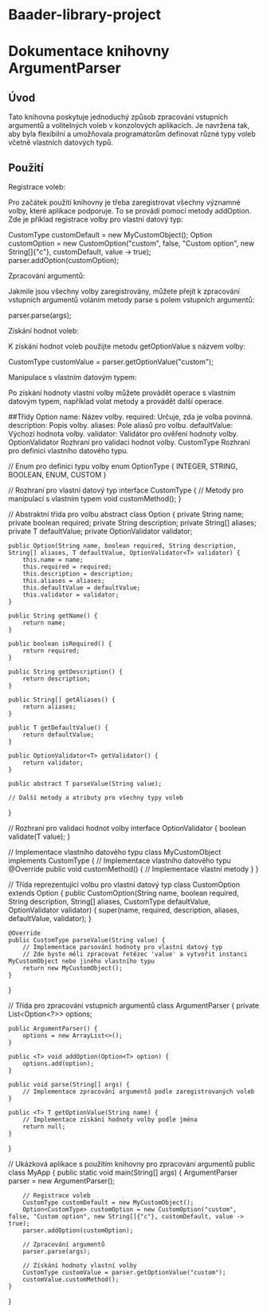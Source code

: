 # Baader-library-project

# Dokumentace knihovny ArgumentParser
## Úvod
Tato knihovna poskytuje jednoduchý způsob zpracování vstupních argumentů a volitelných voleb v konzolových aplikacích. Je navržena tak, aby byla flexibilní a umožňovala programátorům definovat různé typy voleb včetně vlastních datových typů.

## Použití
Registrace voleb:

Pro začátek použití knihovny je třeba zaregistrovat všechny významné volby, které aplikace podporuje. To se provádí pomocí metody addOption. Zde je příklad registrace volby pro vlastní datový typ:

CustomType customDefault = new MyCustomObject();
Option<CustomType> customOption = new CustomOption("custom", false, "Custom option", new String[]{"c"}, customDefault, value -> true);
parser.addOption(customOption);

Zpracování argumentů:

Jakmile jsou všechny volby zaregistrovány, můžete přejít k zpracování vstupních argumentů voláním metody parse s polem vstupních argumentů:

parser.parse(args);


Získání hodnot voleb:

K získání hodnot voleb použijte metodu getOptionValue s názvem volby:

CustomType customValue = parser.getOptionValue("custom");


Manipulace s vlastním datovým typem:

Po získání hodnoty vlastní volby můžete provádět operace s vlastním datovým typem, například volat metody a provádět další operace.


##Třídy
Option<T>
name: Název volby.
required: Určuje, zda je volba povinná.
description: Popis volby.
aliases: Pole aliasů pro volbu.
defaultValue: Výchozí hodnota volby.
validator: Validátor pro ověření hodnoty volby.
OptionValidator<T>
Rozhraní pro validaci hodnot volby.
CustomType
Rozhraní pro definici vlastního datového typu.


// Enum pro definici typu volby
enum OptionType {
    INTEGER, STRING, BOOLEAN, ENUM, CUSTOM
}

// Rozhraní pro vlastní datový typ
interface CustomType {
    // Metody pro manipulaci s vlastním typem
    void customMethod();
}

// Abstraktní třída pro volbu
abstract class Option<T> {
    private String name;
    private boolean required;
    private String description;
    private String[] aliases;
    private T defaultValue;
    private OptionValidator<T> validator;

    public Option(String name, boolean required, String description, String[] aliases, T defaultValue, OptionValidator<T> validator) {
        this.name = name;
        this.required = required;
        this.description = description;
        this.aliases = aliases;
        this.defaultValue = defaultValue;
        this.validator = validator;
    }

    public String getName() {
        return name;
    }

    public boolean isRequired() {
        return required;
    }

    public String getDescription() {
        return description;
    }

    public String[] getAliases() {
        return aliases;
    }

    public T getDefaultValue() {
        return defaultValue;
    }

    public OptionValidator<T> getValidator() {
        return validator;
    }

    public abstract T parseValue(String value);

    // Další metody a atributy pro všechny typy voleb
}

// Rozhraní pro validaci hodnot volby
interface OptionValidator<T> {
    boolean validate(T value);
}

// Implementace vlastního datového typu
class MyCustomObject implements CustomType {
    // Implementace vlastního datového typu
    @Override
    public void customMethod() {
        // Implementace vlastní metody
    }
}

// Třída reprezentující volbu pro vlastní datový typ
class CustomOption extends Option<CustomType> {
    public CustomOption(String name, boolean required, String description, String[] aliases, CustomType defaultValue, OptionValidator<CustomType> validator) {
        super(name, required, description, aliases, defaultValue, validator);
    }

    @Override
    public CustomType parseValue(String value) {
        // Implementace parsování hodnoty pro vlastní datový typ
        // Zde byste měli zpracovat řetězec 'value' a vytvořit instanci MyCustomObject nebo jiného vlastního typu
        return new MyCustomObject();
    }
}

// Třída pro zpracování vstupních argumentů
class ArgumentParser {
    private List<Option<?>> options;

    public ArgumentParser() {
        options = new ArrayList<>();
    }

    public <T> void addOption(Option<T> option) {
        options.add(option);
    }

    public void parse(String[] args) {
        // Implementace zpracování argumentů podle zaregistrovaných voleb
    }

    public <T> T getOptionValue(String name) {
        // Implementace získání hodnoty volby podle jména
        return null;
    }
}

// Ukázková aplikace s použitím knihovny pro zpracování argumentů
public class MyApp {
    public static void main(String[] args) {
        ArgumentParser parser = new ArgumentParser();

        // Registrace voleb
        CustomType customDefault = new MyCustomObject();
        Option<CustomType> customOption = new CustomOption("custom", false, "Custom option", new String[]{"c"}, customDefault, value -> true);
        parser.addOption(customOption);

        // Zpracování argumentů
        parser.parse(args);

        // Získání hodnoty vlastní volby
        CustomType customValue = parser.getOptionValue("custom");
        customValue.customMethod();
    }
}


